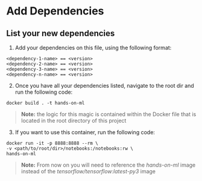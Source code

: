 # Add Dependencies
## List your new dependencies
1. Add your dependencies on this file, using the following format:
```shell
<dependency-1-name> == <version>
<dependency-2-name> == <version>
<dependency-3-name> == <version>
<dependency-n-name> == <version>
```

2. Once you have all your dependencies listed, navigate to the root dir and run the following code:

```shell
docker build . -t hands-on-ml
```
> **Note:** the logic for this magic is contained within the Docker file that is located in the root directory of this project

3. If you want to use this container, run the following code:

```shell
docker run -it -p 8888:8888 --rm \
-v <path/to/root/dir>/notebooks:/notebooks:rw \
hands-on-ml
```
> **Note:** From now on you will need to reference the *hands-on-ml* image instead of the *tensorflow/tensorflow:latest-py3* image
